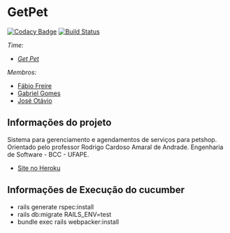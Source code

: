 # GetPet
[![Codacy Badge](https://app.codacy.com/project/badge/Grade/0d49606db7c64d169352db28457b91f3)](https://www.codacy.com/gh/Get-Pet/GetPet/dashboard?utm_source=github.com&amp;utm_medium=referral&amp;utm_content=Get-Pet/GetPet&amp;utm_campaign=Badge_Grade) [![Build Status](https://travis-ci.com/Get-Pet/GetPet.svg?branch=main)](https://travis-ci.com/github/Get-Pet/GetPet)

*Time:*
*   [*Get Pet*](https://github.com/Get-Pet/GetPet)

*Membros:*
*   [Fábio Freire](https://github.com/FabioFreire-ff)
*   [Gabriel Gomes](https://github.com/gabriel-gf)
*   [José Otávio](https://github.com/JSouza-git)

## Informações do projeto

Sistema para gerenciamento e agendamentos de serviços para petshop.
Orientado pelo professor Rodrigo Cardoso Amaral de Andrade.
Engenharia de Software - BCC - UFAPE.

*   [Site no Heroku](https://getpet-es.herokuapp.com)

## Informações de Execução do cucumber
*   rails generate rspec:install
*   rails db:migrate RAILS_ENV=test
*   bundle exec rails webpacker:install  